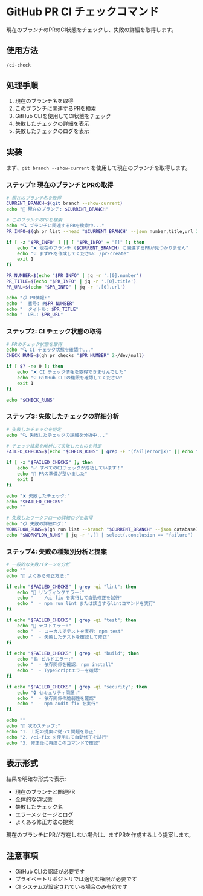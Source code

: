 # GitHub PR CI チェックコマンド

現在のブランチのPRのCI状態をチェックし、失敗の詳細を取得します。

## 使用方法
```bash
/ci-check
```

## 処理手順
1. 現在のブランチ名を取得
2. このブランチに関連するPRを検索
3. GitHub CLIを使用してCI状態をチェック
4. 失敗したチェックの詳細を表示
5. 失敗したチェックのログを表示

## 実装
まず、`git branch --show-current` を使用して現在のブランチを取得します。

### ステップ1: 現在のブランチとPRの取得
```bash
# 現在のブランチ名を取得
CURRENT_BRANCH=$(git branch --show-current)
echo "🌿 現在のブランチ: $CURRENT_BRANCH"

# このブランチのPRを検索
echo "🔍 ブランチに関連するPRを検索中..."
PR_INFO=$(gh pr list --head "$CURRENT_BRANCH" --json number,title,url 2>/dev/null)

if [ -z "$PR_INFO" ] || [ "$PR_INFO" = "[]" ]; then
    echo "❌ 現在のブランチ ($CURRENT_BRANCH) に関連するPRが見つかりません"
    echo "💡 まずPRを作成してください: /pr-create"
    exit 1
fi

PR_NUMBER=$(echo "$PR_INFO" | jq -r '.[0].number')
PR_TITLE=$(echo "$PR_INFO" | jq -r '.[0].title')
PR_URL=$(echo "$PR_INFO" | jq -r '.[0].url')

echo "📋 PR情報:"
echo "  番号: #$PR_NUMBER"
echo "  タイトル: $PR_TITLE"
echo "  URL: $PR_URL"
```

### ステップ2: CI チェック状態の取得
```bash
# PRのチェック状態を取得
echo "🔍 CI チェック状態を確認中..."
CHECK_RUNS=$(gh pr checks "$PR_NUMBER" 2>/dev/null)

if [ $? -ne 0 ]; then
    echo "❌ CI チェック情報を取得できませんでした"
    echo "💡 GitHub CLIの権限を確認してください"
    exit 1
fi

echo "$CHECK_RUNS"
```

### ステップ3: 失敗したチェックの詳細分析
```bash
# 失敗したチェックを特定
echo "🔍 失敗したチェックの詳細を分析中..."

# チェック結果を解析して失敗したものを特定
FAILED_CHECKS=$(echo "$CHECK_RUNS" | grep -E "(fail|error|✗)" || echo "")

if [ -z "$FAILED_CHECKS" ]; then
    echo "✅ すべてのCIチェックが成功しています！"
    echo "🎉 PRの準備が整いました"
    exit 0
fi

echo "❌ 失敗したチェック:"
echo "$FAILED_CHECKS"
echo ""

# 失敗したワークフローの詳細ログを取得
echo "📋 失敗の詳細ログ:"
WORKFLOW_RUNS=$(gh run list --branch "$CURRENT_BRANCH" --json databaseId,status,conclusion,name --limit 5)
echo "$WORKFLOW_RUNS" | jq -r '.[] | select(.conclusion == "failure") | "- \(.name): \(.conclusion)"'
```

### ステップ4: 失敗の種類別分析と提案
```bash
# 一般的な失敗パターンを分析
echo ""
echo "🔧 よくある修正方法:"

if echo "$FAILED_CHECKS" | grep -qi "lint"; then
    echo "📝 リンティングエラー:"
    echo "  - /ci-fix を実行して自動修正を試行"
    echo "  - npm run lint または該当するlintコマンドを実行"
fi

if echo "$FAILED_CHECKS" | grep -qi "test"; then
    echo "🧪 テストエラー:"
    echo "  - ローカルでテストを実行: npm test"
    echo "  - 失敗したテストを確認して修正"
fi

if echo "$FAILED_CHECKS" | grep -qi "build"; then
    echo "🏗️ ビルドエラー:"
    echo "  - 依存関係を確認: npm install"
    echo "  - TypeScriptエラーを確認"
fi

if echo "$FAILED_CHECKS" | grep -qi "security"; then
    echo "🔒 セキュリティ問題:"
    echo "  - 依存関係の脆弱性を確認"
    echo "  - npm audit fix を実行"
fi

echo ""
echo "🔄 次のステップ:"
echo "1. 上記の提案に従って問題を修正"
echo "2. /ci-fix を使用して自動修正を試行"
echo "3. 修正後に再度このコマンドで確認"
```

## 表示形式
結果を明確な形式で表示:
- 現在のブランチと関連PR
- 全体的なCI状態
- 失敗したチェック名
- エラーメッセージとログ
- よくある修正方法の提案

現在のブランチにPRが存在しない場合は、まずPRを作成するよう提案します。

## 注意事項
- GitHub CLIの認証が必要です
- プライベートリポジトリでは適切な権限が必要です
- CI システムが設定されている場合のみ有効です